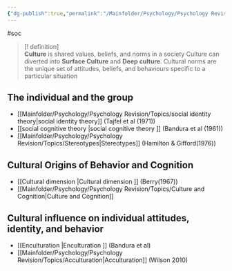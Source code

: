 ```yaml
---
{"dg-publish":true,"permalink":"/Mainfolder/Psychology/Psychology Revision/Topics/Social Cultural Psychology/"}
---
```


#soc
>[! definition]   
>**Culture** is shared values, beliefs, and norms in a society
>Culture can diverted into **Surface Culture** and **Deep culture**. Cultural norms are the unique set of attitudes, beliefs, and behaviours specific to a particular situation 


## The individual and the group 
- [[Mainfolder/Psychology/Psychology Revision/Topics/social identity theory\|social identity theory]] (Tajfel et al (1971))
- [[social cognitive theory \|social cognitive theory ]] (Bandura et al (1961))
- [[Mainfolder/Psychology/Psychology Revision/Topics/Stereotypes\|Stereotypes]] (Hamilton & Gifford(1976))

## Cultural Origins of Behavior and Cognition
- [[Cultural dimension \|Cultural dimension ]] (Berry(1967))
- [[Mainfolder/Psychology/Psychology Revision/Topics/Culture and Cognition\|Culture and Cognition]] 
## Cultural influence on individual attitudes, identity, and behavior
- [[Enculturation \|Enculturation ]] (Bandura et al)
- [[Mainfolder/Psychology/Psychology Revision/Topics/Acculturation\|Acculturation]] (Wilson 2010)

